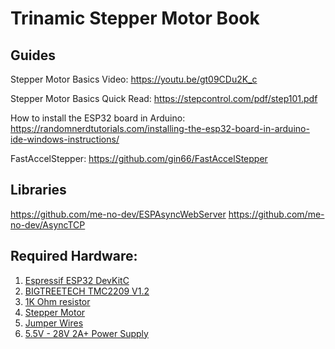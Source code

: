 # Trinamic Stepper Motor Book

## Guides
Stepper Motor Basics Video: https://youtu.be/gt09CDu2K_c

Stepper Motor Basics Quick Read: https://stepcontrol.com/pdf/step101.pdf

How to install the ESP32 board in Arduino: https://randomnerdtutorials.com/installing-the-esp32-board-in-arduino-ide-windows-instructions/

FastAccelStepper: https://github.com/gin66/FastAccelStepper

## Libraries

https://github.com/me-no-dev/ESPAsyncWebServer
https://github.com/me-no-dev/AsyncTCP

## Required Hardware:

1. [Espressif ESP32 DevKitC](https://amzn.to/3TArFGy)
2. [BIGTREETECH TMC2209 V1.2](https://amzn.to/3UxdmUm)
3. [1K Ohm resistor](https://amzn.to/3ULL2xq)
4. [Stepper Motor](https://amzn.to/3Ab6S5v)
5. [Jumper Wires](https://amzn.to/3UNx3XV)
6. [5.5V - 28V 2A+ Power Supply](https://amzn.to/3tpupvO)
